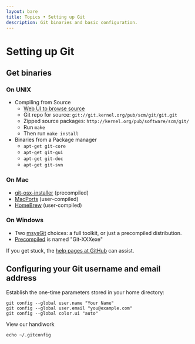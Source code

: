 ```yaml
---
layout: bare
title: Topics • Setting up Git
description: Git binaries and basic configuration.
---
```


# Setting up Git

## Get binaries

### On UNIX

* Compiling from Source
    * [Web UI to browse source](http://git.kernel.org/?p=git/git.git;a=summary)
    * Git repo for source: `git://git.kernel.org/pub/scm/git/git.git`
    * Zipped source packages: `http://kernel.org/pub/software/scm/git/`
    * Run `make`
    * Then run `make install`
 * Binaries from a Package manager
    * `apt-get git-core`
    * `apt-get git-gui`
    * `apt-get git-doc`
    * `apt-get git-svn`

### On Mac

  * [git-osx-installer](http://code.google.com/p/git-osx-installer/) (precompiled)
  * [MacPorts](http://www.macports.org/) (user-compiled)
  * [HomeBrew](http://github.com/mxcl/homebrew) (user-compiled)

### On Windows

  * Two [msysGit](http://msysgit.github.com) choices: a full toolkit, or just a precompiled distribution.
  * [Precompiled](http://code.google.com/p/msysgit/downloads/list?q=full+installer+official+git) is named "Git-XXXexe"
  
If you get stuck, the [help pages at GitHub](http://help.github.com/) can assist.


## Configuring your Git username and email address
Establish the one-time parameters stored in your home directory:

    git config --global user.name "Your Name"
    git config --global user.email "you@example.com"
    git config --global color.ui "auto"

View our handiwork

    echo ~/.gitconfig
